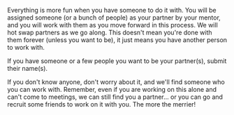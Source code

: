 Everything is more fun when you have someone to do it with. You will be assigned someone (or a bunch of people) as your partner by your mentor, and you will work with them as you move forward in this process. We will hot swap partners as we go along. This doesn't mean you're done with them forever (unless you want to be), it just means you have another person to work with.

 If you have someone or a few people you want to be your partner(s), submit their name(s). 

If you don't know anyone, don't worry about it, and we'll find someone who you can work with. Remember, even if you are working on this alone and can't come to meetings, we can still find you a partner... or you can go and recruit some friends to work on it with you. The more the merrier! 